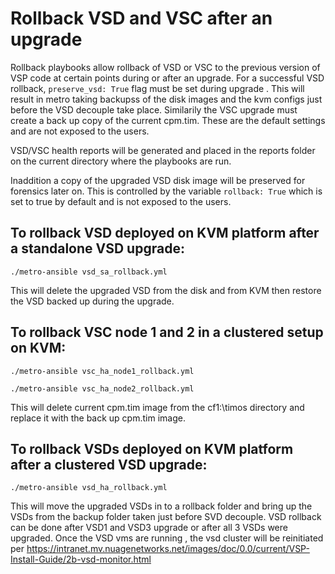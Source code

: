 # Rollback VSD and VSC after an upgrade

Rollback playbooks allow rollback of VSD or VSC to the previous version of VSP code at certain points during or after an upgrade. For a successful VSD rollback, `preserve_vsd: True` flag must be set during upgrade . This will result in metro taking backupss of the disk images and the kvm configs just before the VSD decouple take place. Similarily the VSC upgrade must create a back up copy of the current cpm.tim. These are the default settings and are not exposed to the users. 

VSD/VSC health reports will be generated and placed in the reports folder on the current directory where the playbooks are run.

Inaddition a copy of the upgraded VSD disk image will be preserved for forensics later on. This is controlled by the variable `rollback: True` which is set to true by default and is not exposed to the users.

## To rollback VSD deployed on KVM platform after a standalone VSD upgrade:

`./metro-ansible vsd_sa_rollback.yml`

This will delete the upgraded VSD from the disk and from KVM then restore the VSD backed up during the upgrade.

## To rollback VSC node 1 and 2 in a clustered setup on KVM:
`./metro-ansible vsc_ha_node1_rollback.yml`

`./metro-ansible vsc_ha_node2_rollback.yml`

This will delete current cpm.tim image from the cf1:\timos directory and replace it with the back up cpm.tim image.

## To rollback VSDs deployed on KVM platform after a clustered VSD upgrade:

`./metro-ansible vsd_ha_rollback.yml`

This will move the upgraded VSDs in to a rollback folder and bring up the VSDs from the backup folder taken just before SVD decouple. VSD rollback can be done after VSD1 and VSD3 upgrade or after all 3 VSDs were upgraded. Once the VSD vms are running , the vsd cluster will be reinitiated per https://intranet.mv.nuagenetworks.net/images/doc/0.0/current/VSP-Install-Guide/2b-vsd-monitor.html 
